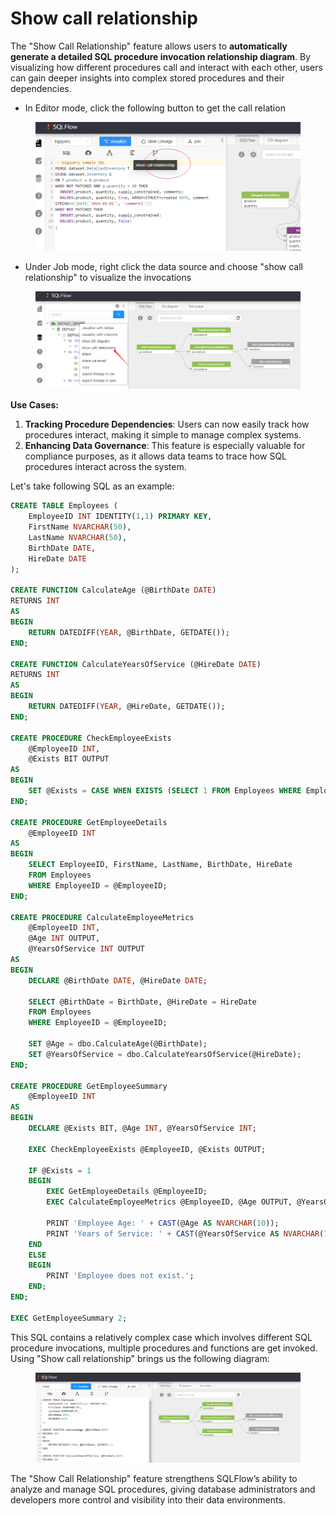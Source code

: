 # Show call relationship

The "Show Call Relationship" feature allows users to **automatically generate a detailed SQL procedure invocation relationship diagram**. By visualizing how different procedures call and interact with each other, users can gain deeper insights into complex stored procedures and their dependencies.

* In Editor mode, click the following button to get the call relation

<figure><img src="../../.gitbook/assets/image (1).png" alt=""><figcaption></figcaption></figure>

* Under Job mode, right click the data source and choose "show call relationship" to visualize the invocations

<figure><img src="../../.gitbook/assets/image.png" alt=""><figcaption></figcaption></figure>

**Use Cases:**

1. **Tracking Procedure Dependencies**: Users can now easily track how procedures interact, making it simple to manage complex systems.
2. **Enhancing Data Governance**: This feature is especially valuable for compliance purposes, as it allows data teams to trace how SQL procedures interact across the system.

Let's take following SQL as an example:

```sql
CREATE TABLE Employees (
    EmployeeID INT IDENTITY(1,1) PRIMARY KEY,
    FirstName NVARCHAR(50),
    LastName NVARCHAR(50),
    BirthDate DATE,
    HireDate DATE
);

CREATE FUNCTION CalculateAge (@BirthDate DATE)
RETURNS INT
AS
BEGIN
    RETURN DATEDIFF(YEAR, @BirthDate, GETDATE());
END;

CREATE FUNCTION CalculateYearsOfService (@HireDate DATE)
RETURNS INT
AS
BEGIN
    RETURN DATEDIFF(YEAR, @HireDate, GETDATE());
END;

CREATE PROCEDURE CheckEmployeeExists
    @EmployeeID INT,
    @Exists BIT OUTPUT
AS
BEGIN
    SET @Exists = CASE WHEN EXISTS (SELECT 1 FROM Employees WHERE EmployeeID = @EmployeeID) THEN 1 ELSE 0 END;
END;

CREATE PROCEDURE GetEmployeeDetails
    @EmployeeID INT
AS
BEGIN
    SELECT EmployeeID, FirstName, LastName, BirthDate, HireDate
    FROM Employees
    WHERE EmployeeID = @EmployeeID;
END;

CREATE PROCEDURE CalculateEmployeeMetrics
    @EmployeeID INT,
    @Age INT OUTPUT,
    @YearsOfService INT OUTPUT
AS
BEGIN
    DECLARE @BirthDate DATE, @HireDate DATE;
    
    SELECT @BirthDate = BirthDate, @HireDate = HireDate
    FROM Employees
    WHERE EmployeeID = @EmployeeID;

    SET @Age = dbo.CalculateAge(@BirthDate);
    SET @YearsOfService = dbo.CalculateYearsOfService(@HireDate);
END;

CREATE PROCEDURE GetEmployeeSummary
    @EmployeeID INT
AS
BEGIN
    DECLARE @Exists BIT, @Age INT, @YearsOfService INT;

    EXEC CheckEmployeeExists @EmployeeID, @Exists OUTPUT;

    IF @Exists = 1
    BEGIN
        EXEC GetEmployeeDetails @EmployeeID;
        EXEC CalculateEmployeeMetrics @EmployeeID, @Age OUTPUT, @YearsOfService OUTPUT;

        PRINT 'Employee Age: ' + CAST(@Age AS NVARCHAR(10));
        PRINT 'Years of Service: ' + CAST(@YearsOfService AS NVARCHAR(10));
    END
    ELSE
    BEGIN
        PRINT 'Employee does not exist.';
    END;
END;

EXEC GetEmployeeSummary 2;
```

This SQL contains a relatively complex case which involves different SQL procedure invocations, multiple procedures and functions are get invoked. Using "Show call relationship" brings us the following diagram:

<figure><img src="../../.gitbook/assets/29b61854dee2852aded76e90b27fa47.png" alt=""><figcaption></figcaption></figure>

The "Show Call Relationship" feature strengthens SQLFlow’s ability to analyze and manage SQL procedures, giving database administrators and developers more control and visibility into their data environments.
